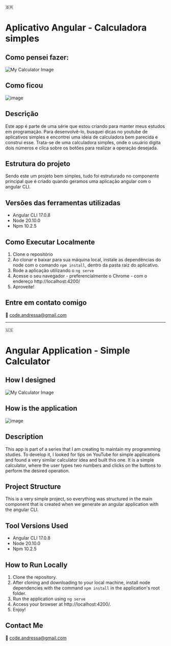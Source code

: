 🇧🇷 
# Aplicativo Angular - Calculadora simples

## Como pensei fazer:

![My Calculator Image](https://github.com/codecomigo/app-calculator_/assets/155469310/c43fd342-9c33-47fc-9ea1-1935528fe018)

## Como ficou

![image](https://github.com/codecomigo/app-calculator_/assets/155469310/2a11809d-37cd-40b8-83a7-ed5c5b4ece8d)




## Descrição

Este app é parte de uma série que estou criando para manter meus estudos em programação. Para desenvolvê-lo, busquei dicas no youtube de aplicativos simples e encontrei uma ideia de calculadora bem parecida e construi esse. Trata-se de uma calculadora simples, onde o usuário digita dois números e clica sobre os botões para realizar a operação desejada.

## Estrutura do projeto

Sendo este um projeto bem simples, tudo foi estruturado no componente principal que é criado quando geramos uma aplicação angular com o angular CLI.

## Versões das ferramentas utilizadas

- Angular CLI 17.0.8
- Node 20.10.0
- Npm 10.2.5

## Como Executar Localmente

1. Clone o repositório
2. Ao clonar e baixar para sua máquina local, instale as dependências do node com o comando `npm install`, dentro da pasta raiz do aplicativo.
4. Rode a aplicação utilizando o `ng serve`
5. Acesse o seu navegador - preferencialmente o Chrome - com o endereço http://localhost:4200/
6. Aproveite!

## Entre em contato comigo

📧 code.andressa@gmail.com

--------------------------------------------------------------------------------------------------------
🇺🇸

# Angular Application - Simple Calculator

## How I designed
![My Calculator Image](https://github.com/codecomigo/app-calculator_/assets/155469310/c43fd342-9c33-47fc-9ea1-1935528fe018)

## How is the application
![image](https://github.com/codecomigo/app-calculator_/assets/155469310/44b79685-5d7a-4d72-8826-6ce4fd8179c0)


## Description

This app is part of a series that I am creating to maintain my programming studies. To develop it, I looked for tips on YouTube for simple applications and found a very similar calculator idea and built this one. It is a simple calculator, where the user types two numbers and clicks on the buttons to perform the desired operation.

## Project Structure

This is a very simple project, so everything was structured in the main component that is created when we generate an angular application with the angular CLI.

## Tool Versions Used

- Angular CLI 17.0.8
- Node 20.10.0
- Npm 10.2.5

## How to Run Locally

1. Clone the repository.
2. After cloning and downloading to your local machine, install node dependencies with the command `npm install` in the application's root folder.
4. Run the application using `ng serve`
5. Access your browser at http://localhost:4200/.
6. Enjoy!

## Contact Me

📧 code.andressa@gmail.com


